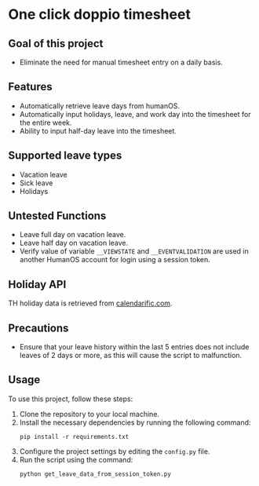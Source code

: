 # One click doppio timesheet
## Goal of this project
- Eliminate the need for manual timesheet entry on a daily basis.

## Features
- Automatically retrieve leave days from humanOS.
- Automatically input holidays, leave, and work day into the timesheet for the entire week.
- Ability to input half-day leave into the timesheet.

## Supported leave types
- Vacation leave
- Sick leave
- Holidays

## Untested Functions
- Leave full day on vacation leave.
- Leave half day on vacation leave.
- Verify value of variable `__VIEWSTATE` and `__EVENTVALIDATION` are used in another HumanOS account for login using a session token.

## Holiday API
TH holiday data is retrieved from [calendarific.com](https://calendarific.com).

## Precautions
- Ensure that your leave history within the last 5 entries does not include leaves of 2 days or more, as this will cause the script to malfunction.

## Usage
To use this project, follow these steps:
1. Clone the repository to your local machine.
2. Install the necessary dependencies by running the following command:
    ```
    pip install -r requirements.txt
    ```
3. Configure the project settings by editing the `config.py` file.
4. Run the script using the command:
    ```
    python get_leave_data_from_session_token.py
    ```
